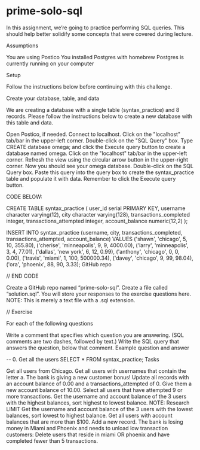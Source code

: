 # prime-solo-sql
In this assignment, we’re going to practice performing SQL queries. This should help better solidify some concepts that were covered during lecture.

Assumptions

You are using Postico
You installed Postgres with homebrew
Postgres is currently running on your computer

Setup

Follow the instructions below before continuing with this challenge.

Create your database, table, and data

We are creating a database with a single table (syntax_practice) and 8 records. Please follow the instructions below to create a new database with this table and data.

Open Postico, if needed.
Connect to localhost.
Click on the "localhost" tab/bar in the upper-left corner.
Double-click on the "SQL Query" box.
Type CREATE database omega; and click the Execute query button to create a database named omega.
Click on the "localhost" tab/bar in the upper-left corner.
Refresh the view using the circular arrow button in the upper-right corner. Now you should see your omega database.
Double-click on the SQL Query box.
Paste this query into the query box to create the syntax_practice table and populate it with data. Remember to click the Execute query button.

CODE BELOW:

CREATE TABLE syntax_practice (
    user_id serial PRIMARY KEY,
    username character varying(12),
    city character varying(128),
    transactions_completed integer,
    transactions_attempted integer,
    account_balance numeric(12,2)
);

INSERT INTO syntax_practice (username, city, transactions_completed, transactions_attempted, account_balance) VALUES ('shawn', 'chicago', 5, 10, 355.80),
('cherise', 'minneapolis', 9, 9, 4000.00),
('larry', 'minneapolis', 3, 4, 77.01),
('dallas', 'new york', 6, 12, 0.99),
('anthony', 'chicago', 0, 0, 0.00),
('travis', 'miami', 1, 100, 500000.34),
('davey', 'chicago', 9, 99, 98.04),
('ora', 'phoenix', 88, 90, 3.33);
GitHub repo

// END CODE

Create a GitHub repo named “prime-solo-sql”.
Create a file called “solution.sql”. You will store your responses to the exercise questions here. NOTE: This is merely a text file with a .sql extension.

// Exercise

For each of the following questions

Write a comment that specifies which question you are answering. (SQL comments are two dashes, followed by text.)
Write the SQL query that answers the question, below that comment.
Example question and answer

-- 0. Get all the users
SELECT * FROM syntax_practice;
Tasks

Get all users from Chicago.
Get all users with usernames that contain the letter a.
The bank is giving a new customer bonus! Update all records with an account balance of 0.00 and a transactions_attempted of 0. Give them a new account balance of 10.00.
Select all users that have attempted 9 or more transactions.
Get the username and account balance of the 3 users with the highest balances, sort highest to lowest balance. NOTE: Research LIMIT
Get the username and account balance of the 3 users with the lowest balances, sort lowest to highest balance.
Get all users with account balances that are more than $100.
Add a new record.
The bank is losing money in Miami and Phoenix and needs to unload low transaction customers: Delete users that reside in miami OR phoenix and have completed fewer than 5 transactions.